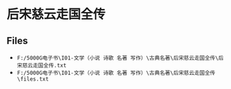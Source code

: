 # 后宋慈云走国全传

## Files

- `F:/5000G电子书\I01-文学（小说 诗歌 名著 写作）\古典名著\后宋慈云走国全传\后宋慈云走国全传.txt`
- `F:/5000G电子书\I01-文学（小说 诗歌 名著 写作）\古典名著\后宋慈云走国全传\files.txt`
